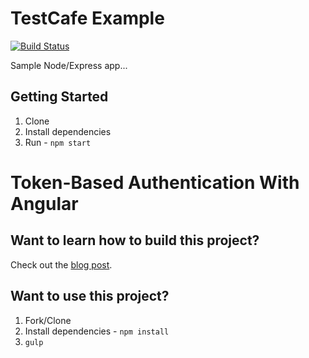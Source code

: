 # TestCafe Example

[![Build Status](https://travis-ci.org/mjhea0/testcafe-example.svg?branch=master)](https://travis-ci.org/mjhea0/testcafe-example)

Sample Node/Express app...

## Getting Started

1. Clone
1. Install dependencies
2. Run - `npm start`


# Token-Based Authentication With Angular

## Want to learn how to build this project?

Check out the [blog post](http://mherman.org/blog/2017/01/05/token-based-authentication-with-angular).

## Want to use this project?

1. Fork/Clone
1. Install dependencies - `npm install`
1. `gulp`
